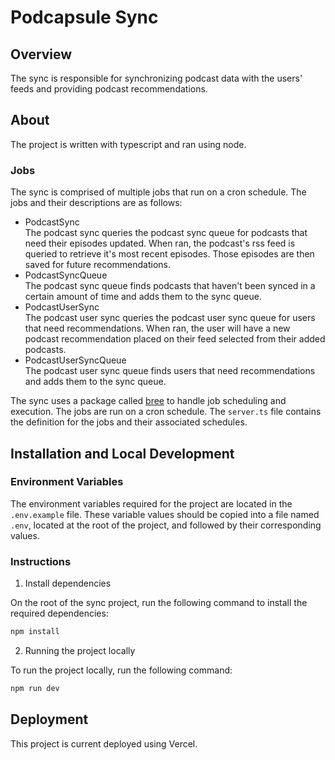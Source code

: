 # Podcapsule Sync

## Overview

The sync is responsible for synchronizing podcast data with the users' feeds and providing podcast recommendations.

## About

The project is written with typescript and ran using node.

### Jobs

The sync is comprised of multiple jobs that run on a cron schedule. The jobs and their descriptions are as follows:
- PodcastSync  
    The podcast sync queries the podcast sync queue for podcasts that need their episodes updated. When ran, the podcast's rss feed is queried to retrieve it's most recent episodes. Those episodes are then saved for future recommendations.  
- PodcastSyncQueue  
    The podcast sync queue finds podcasts that haven't been synced in a certain amount of time and adds them to the sync queue.
- PodcastUserSync  
    The podcast user sync queries the podcast user sync queue for users that need recommendations. When ran, the user will have a new podcast recommendation placed on their feed selected from their added podcasts. 
- PodcastUserSyncQueue  
    The podcast user sync queue finds users that need recommendations and adds them to the sync queue.

The sync uses a package called [bree](https://github.com/breejs/bree) to handle job scheduling and execution. The jobs are run on a cron schedule. The `server.ts` file contains the definition for the jobs and their associated schedules. 

## Installation and Local Development

### Environment Variables

The environment variables required for the project are located in the `.env.example` file. These variable values should be copied into a file named `.env`, located at the root of the project, and followed by their corresponding values.

### Instructions

1. Install dependencies

On the root of the sync project, run the following command to install the required dependencies:

```bash
npm install
```

2. Running the project locally

To run the project locally, run the following command:

```bash
npm run dev
```

## Deployment

This project is current deployed using Vercel.
